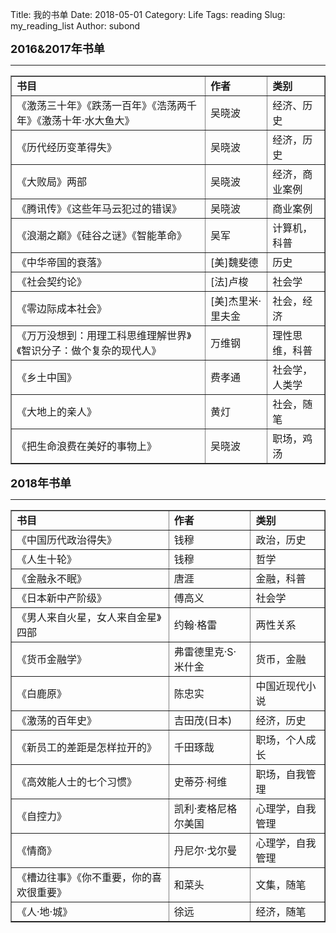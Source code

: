 Title: 我的书单
Date: 2018-05-01
Category: Life
Tags: reading
Slug: my_reading_list
Author: subond

<p><font size="4"><b>2016&2017年书单</b></font></p>

<hr size="3px" color="#00BFF"/>
<table border="1" width="800" algin="left">
<tr><td><b>书目</b></td><td><b>作者</b></td><td><b>类别</b></td></tr>
<tr><td>《激荡三十年》《跌荡一百年》《浩荡两千年》《激荡十年·水大鱼大》</td><td>吴晓波</td><td>经济、历史</td></tr>
<tr><td>《历代经历变革得失》</td><td>吴晓波</td><td>经济，历史</td></tr>
<tr><td>《大败局》两部</td><td>吴晓波</td><td>经济，商业案例</td></tr>
<tr><td>《腾讯传》《这些年马云犯过的错误》</td><td>吴晓波</td><td>商业案例</td></tr>
<tr><td>《浪潮之巅》《硅谷之谜》《智能革命》</td><td>吴军</td><td>计算机，科普</td></tr>
<tr><td>《中华帝国的衰落》</td><td>[美]魏斐德</td><td>历史</td></tr>
<tr><td>《社会契约论》</td><td>[法]卢梭</td><td>社会学</td></tr>
<tr><td>《零边际成本社会》</td><td>[美]杰里米·里夫金</td><td>社会，经济</td></tr>
<tr><td>《万万没想到：用理工科思维理解世界》《智识分子：做个复杂的现代人》</td><td>万维钢</td><td>理性思维，科普</td></tr>
<tr><td>《乡土中国》</td><td>费孝通</td><td>社会学，人类学</td></tr>
<tr><td>《大地上的亲人》</td><td>黄灯</td><td>社会，随笔</td></tr>
<tr><td>《把生命浪费在美好的事物上》</td><td>吴晓波</td><td>职场，鸡汤</td><tr>
</table>

<p><font size="4"><b>2018年书单</b></font></p>

<hr size="3px" color="#00BFF"/>
<table border="1" width="800" algin="left">
<tr><td><b>书目</b></td><td><b>作者</b></td><td><b>类别</b></td></tr>
<tr><td>《中国历代政治得失》</td><td>钱穆</td><td>政治，历史</td></tr>
<tr><td>《人生十轮》</td><td>钱穆</td><td>哲学</td></tr>
<tr><td>《金融永不眠》</td><td>唐涯</td><td>金融，科普</td></tr>
<tr><td>《日本新中产阶级》</td><td>傅高义</td><td>社会学</td></tr>
<tr><td>《男人来自火星，女人来自金星》四部</td><td>约翰·格雷</td><td>两性关系</td></tr>
<tr><td>《货币金融学》</td><td>弗雷德里克·S·米什金</td><td>货币，金融</td></tr>
<tr><td>《白鹿原》</td><td>陈忠实</td><td>中国近现代小说</td></tr>
<tr><td>《激荡的百年史》</td><td>吉田茂(日本)</td><td>经济，历史</td></tr>
<tr><td>《新员工的差距是怎样拉开的》</td><td>千田琢哉</td><td>职场，个人成长</td></tr>
<tr><td>《高效能人士的七个习惯》</td><td>史蒂芬·柯维</td><td>职场，自我管理</td></tr>
<tr><td>《自控力》</td><td>凯利·麦格尼格尔美国</td><td>心理学，自我管理</td></tr>
<tr><td>《情商》</td><td>丹尼尔·戈尔曼</td><td>心理学，自我管理</td></tr>
<tr><td>《槽边往事》《你不重要，你的喜欢很重要》</td><td>和菜头</td><td>文集，随笔</td></tr>
<tr><td>《人·地·城》</td><td>徐远</td><td>经济，随笔</td></tr>
</table>
